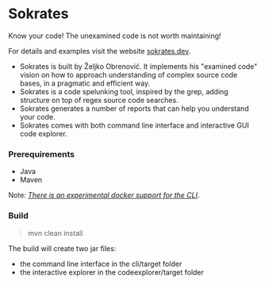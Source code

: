 # Sokrates

Know your code! The unexamined code is not worth maintaining!

For details and examples visit the website [sokrates.dev](https://sokrates.dev).

* Sokrates is built by Željko Obrenović. It implements his "examined code" vision on how to approach understanding of complex source code bases, in a pragmatic and efficient way.
* Sokrates is a code spelunking tool, inspired by the grep, adding structure on top of regex source code searches.
* Sokrates generates a number of reports that can help you understand your code.
* Sokrates comes with both command line interface and interactive GUI code explorer.

### Prerequirements
* Java
* Maven

Note: [*There is an experimental docker support for the CLI*](docker/README.md).

### Build

> mvn clean install

The build will create two jar files:
* the command line interface in the cli/target folder
* the interactive explorer in the codeexplorer/target folder

